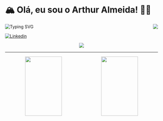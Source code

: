 # 🏔️ Olá, eu sou o Arthur Almeida! 🙊😅

<div>
    <img src="https://readme-typing-svg.demolab.com?font=Od&weight=900&size=24&pause=1000&random=false&width=435&lines=I'm+Arthur+Almeida;I'm+a+developing+developer;And+this+is+my+GitHub" alt="Typing SVG" />
    <img src="https://stars.medv.io/Naereen/badges.svg" align="right"/>
</div>



  
[![Linkedin](https://img.shields.io/badge/LinkedIn-0077B5?style=for-the-badge&logo=linkedin&logoColor=white)](https://www.linkedin.com/in/arthur-almeida-79050b266/)

<div align="center">
    <img src="https://github-readme-streak-stats.herokuapp.com/?user=Ath3Dev&theme=radical"/>
</div>
<hr>
<div align="center">  
  <img width="49%" height="195px" src="https://github-readme-stats.vercel.app/api?username=Ath3Dev&show_icons=true&theme=radical"/>
  <img width="49%" height="195px" src="https://github-readme-stats.vercel.app/api/top-langs/?username=Ath3Dev&layout=compact&theme=radical"/>
</div>
